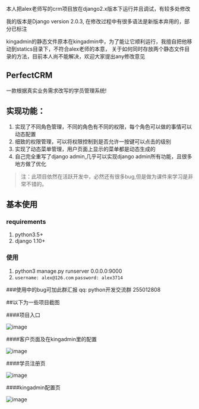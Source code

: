 


本人把alex老师写的crm项目放在django2.x版本下运行并且调试，有较多处修改

我的版本是Django version 2.0.3,
在修改过程中有很多语法是新版本弃用的，部分已标注

kingadmin的静态文件原本在kingadmin中，为了能让它顺利运行，我擅自把他移动到statics目录下，不符合alex老师的本意，
关于如何同时存放两个静态文件目录的方法，目前本人尚不能解决，欢迎大家提出any修改意见




## PerfectCRM

一款根据真实业务需求改写的学员管理系统!

## 实现功能：
1.  实现了不同角色管理，不同的角色有不同的权限，每个角色可以做的事情可以动态配置
2.  细致的权限管理，可以将权限控制到是否允许一按键可以点击的级别
3.  实现了动态菜单管理，用户页面上显示的菜单都是动态生成的
4.  自己完全重写了django admin,几乎可以实现django admin所有功能，且很多地方做了优化

>   注：此项目依然在活跃开发中，必然还有很多bug,但是做为课件来学习是非常不错的。





## 基本使用
### requirements
1. python3.5+
2. django 1.10+

### 使用
1. python3 manage.py runserver 0.0.0.0:9000
2. `username: alex@126.com`  `password: alex3714`

###使用中的bug可加此群汇报
qq: python开发交流群 255012808 

##以下为一些项目截图

####项目入口

![image](https://github.com/triaquae/PerfectCRM/blob/master/share/screeshots/portal.png)

####客户页面及在kingadmin里的配置

![image](https://github.com/triaquae/PerfectCRM/blob/master/share/screeshots/crm课件.png)


####学员注册页

![image](https://github.com/triaquae/PerfectCRM/blob/master/share/screeshots/stu_enroll.png)


####kingadmin配置页

![image](https://github.com/triaquae/PerfectCRM/blob/master/share/screeshots/king_admin.png)



